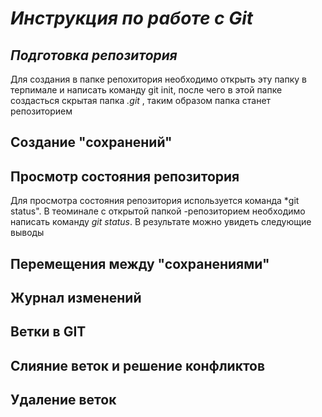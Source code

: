 # __*Инструкция по работе с Git*__
## __*Подготовка репозитория*__
Для создания в папке репохитория необходимо открыть эту папку в терпимале и написать команду git init, после чего в этой папке создасться скрытая папка *.git* , таким образом папка станет репозиторием 
## __Создание "сохранений"__
## Просмотр состояния репозитория
Для просмотра состояния репозитория используется команда *git status". В теоминале с открытой папкой -репозиторием необходимо написать команду *git status*. В результате можно увидеть следующие выводы
## Перемещения между "сохранениями"
## Журнал изменений
## Ветки в GIT
## Слияние веток и решение конфликтов
## Удаление веток
##

